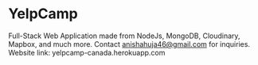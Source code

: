 # YelpCamp
Full-Stack Web Application made from NodeJs, MongoDB, Cloudinary, Mapbox, and much more.
Contact anishahuja46@gmail.com for inquiries. 
Website link: yelpcamp-canada.herokuapp.com

